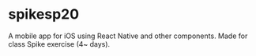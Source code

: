 # spikesp20
A mobile app for iOS using React Native and other components. Made for class Spike exercise (4~ days).
